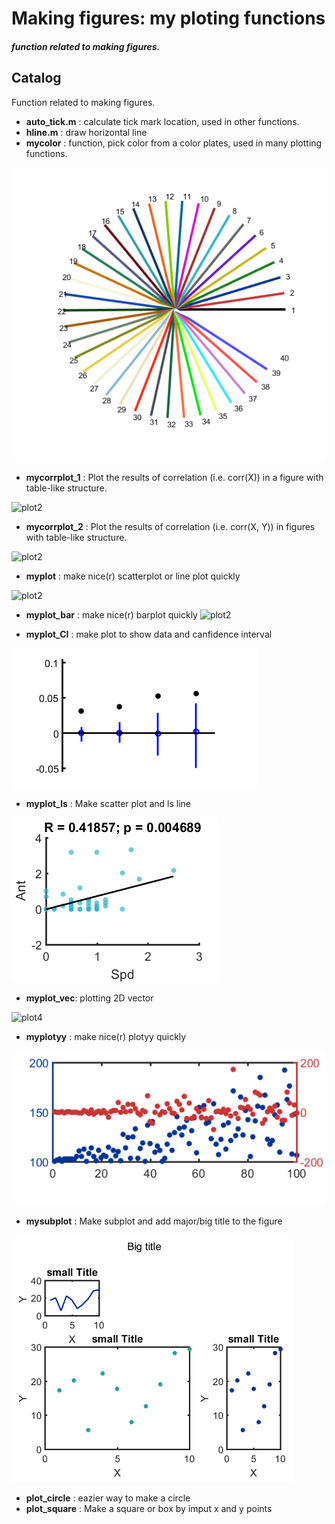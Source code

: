 # Making figures: my ploting functions

##### function related to making figures.

## Catalog


Function related to making figures.

* **auto_tick.m** : calculate tick mark location, used in other functions. 
* **hline.m** : draw horizontal line
* **mycolor** : function, pick color from a color plates, used in many plotting functions.
>
 ![plot1](images/mycolor_2.png) 

* **mycorrplot_1** : Plot the results of correlation (i.e. corr(X)) in a figure with table-like structure.
>
![plot2](images/mycorrplot_1_2.png)

* **mycorrplot_2** : Plot the results of correlation (i.e. corr(X, Y)) in figures with table-like structure.
>
![plot2](images/mycorrplot_2_1.png)


* **myplot** : make nice(r) scatterplot or line plot quickly

![plot2](images/myplot_1.png)

* **myplot_bar** :  make nice(r) barplot quickly
![plot2](images/myplot_bar3.png)

* **myplot_CI** : make plot to show data and canfidence interval 
>
![plot4](images/myplot_CI.png)

* **myplot_ls** : Make scatter plot and ls line
>
 ![plot4](images/myplot_ls.png)

* **myplot_vec**: plotting 2D vector
>
 ![plot4](images/myplot_vec_3.png)

* **myplotyy** : make nice(r) plotyy quickly
>
 ![plot4](images/myplotyy.png)

* **mysubplot** : Make subplot and add major/big title to the figure
>
![plot4](images/mysubplot.png)

* **plot_circle** : eazier way to make a circle
* **plot_square** : Make a square or box by imput x and y points
